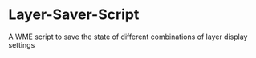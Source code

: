 # Layer-Saver-Script
A WME script to save the state of different combinations of layer display settings
